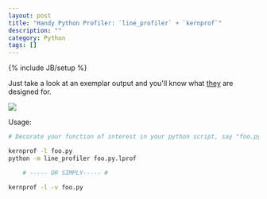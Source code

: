 ```yaml
---
layout: post
title: "Handy Python Profiler: `line_profiler` + `kernprof`"
description: ""
category: Python
tags: []
---
```

{% include JB/setup %}

Just take a look at an exemplar output and you'll know what [they](https://github.com/rkern/line_profiler) are designed for.

![](https://farm5.staticflickr.com/4411/35537257544_24366ab950_z_d.jpg)

Usage:

```bash
# Decorate your function of interest in your python script, say "foo.py" 

kernprof -l foo.py
python -m line_profiler foo.py.lprof

    # ----- OR SIMPLY----- #

kernprof -l -v foo.py
```